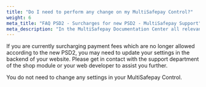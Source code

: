 ```yaml
---
title: "Do I need to perform any change on my MultiSafepay Control?"
weight: 6
meta_title: "FAQ PSD2 - Surcharges for new PSD2 - MultiSafepay Support"
meta_description: "In the MultiSafepay Documentation Center all relevant information regarding our Plugins and API. As well as Support pages for Payment Method, Tools and General Questions. You can also find the contact details of our Support Team and Integration Team."
---
```


If you are currently surcharging payment fees which are no longer allowed according to the new PSD2, you may need to update your settings in the backend of your website. Please get in contact with the support department of the shop module or your web developer to assist you further.

You do not need to change any settings in your MultiSafepay Control.

